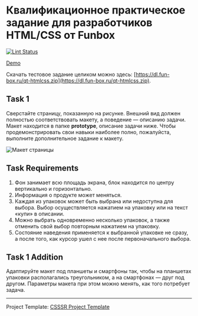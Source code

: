 # Квалификационное практическое задание для разработчиков HTML/CSS от Funbox
[![Lint Status](https://travis-ci.org/Laniman/funbox-qualifying-task.svg?branch=master)](https://travis-ci.org/Laniman/funbox-qualifying-task)

[Demo](https://laniman.github.io/funbox-qualifying-task/)

Скачать тестовое задание целиком можно здесь: [https://dl.fun-box.ru/qt-htmlcss.zip](https://dl.fun-box.ru/qt-htmlcss.zip).

## Task 1

Сверстайте страницу, показанную на рисунке. Внешний вид должен полностью соответствовать макету, а поведение — описанию задачи. Макет находится в папке **prototype**, описание задачи ниже. Чтобы продемонстрировать свои навыки наиболее полно, пожалуйста, выполните дополнительное задание к макету.

![Макет страницы](https://getfile.dokpub.com/yandex/get/https://yadi.sk/i/DBMpEhnp3FPfs9 "Ты сегодня покормил кота?")

## Task Requirements

1. Фон занимает всю площадь экрана, блок находится по центру вертикально и горизонтально.
2. Информация о продукте может меняться.
3. Каждая из упаковок может быть выбрана или недоступна для выбора. Выбор осуществляется нажатием на упаковку или на текст «купи» в описании.
4. Можно выбрать одновременно несколько упаковок, а также отменить свой выбор повторным нажатием на упаковку.
5. Состояние наведения применяется к выбранной упаковке не сразу, а после того, как курсор ушел с нее после первоначального выбора.

## Task 1 Addition

Адаптируйте макет под планшеты и смартфоны так, чтобы на планшетах упаковки располагались треугольником, а на смартфонах — друг под другом.
Параметры макета при этом можно менять, как того потребует задача.

---

Project Template: [CSSSR Project Template](https://github.com/CSSSR/csssr-project-template)
